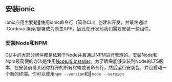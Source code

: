## 安装ionic

ionic应用主要是使用ionic命令行（简称CLI）创建和开发，并最终通过\`Cordova\`编译/部署成为原生APP。因此在开发前我们需要安装一些组件。



### 安装Node和NPM

CLI中的大部分组件都是依赖于Node并且通过NPM进行管理的。安装Node和Npm最简便的方法是使用[NodeJS installer](https://nodejs.org/)。为了确保能够安装到Node的LTS版本，在安装前请关闭你打开的所有终端或者命令行，然后运行安装包，并且启动一个新的终端。你可以使用`npm --version`和`node --version`

